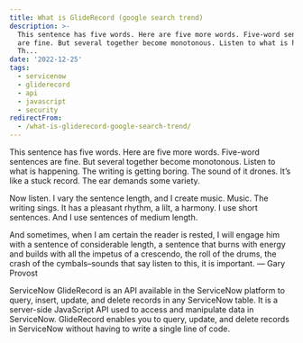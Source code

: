 ```yaml
---
title: What is GlideRecord (google search trend)
description: >-
  This sentence has five words. Here are five more words. Five-word sentences
  are fine. But several together become monotonous. Listen to what is happening.
  Th...
date: '2022-12-25'
tags:
  - servicenow
  - gliderecord
  - api
  - javascript
  - security
redirectFrom:
  - /what-is-gliderecord-google-search-trend/
---
```


This sentence has five words. Here are five more words. Five-word sentences are fine. But several together become monotonous. Listen to what is happening. The writing is getting boring. The sound of it drones. It’s like a stuck record. The ear demands some variety.

Now listen. I vary the sentence length, and I create music. Music. The writing sings. It has a pleasant rhythm, a lilt, a harmony. I use short sentences. And I use sentences of medium length.

And sometimes, when I am certain the reader is rested, I will engage him with a sentence of considerable length, a sentence that burns with energy and builds with all the impetus of a crescendo, the roll of the drums, the crash of the cymbals–sounds that say listen to this, it is important. — Gary Provost

<!--StartFragment-->

ServiceNow GlideRecord is an API available in the ServiceNow platform to query, insert, update, and delete records in any ServiceNow table. It is a server-side JavaScript API used to access and manipulate data in ServiceNow. GlideRecord enables you to query, update, and delete records in ServiceNow without having to write a single line of code.

<!--EndFragment-->